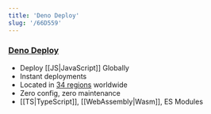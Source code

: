 ```yaml
---
title: 'Deno Deploy'
slug: '/66D559'
---
```


### [Deno Deploy](https://deno.com/deploy)

- Deploy [[JS|JavaScript]] Globally
- Instant deployments
- Located in [34 regions](https://deno.com/deploy/docs/regions) worldwide
- Zero config, zero maintenance
- [[TS|TypeScript]], [[WebAssembly|Wasm]], ES Modules
